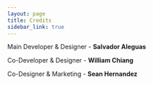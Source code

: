 ```yaml
---
layout: page
title: Credits
sidebar_link: true
---
```


Main Developer & Designer - **Salvador Aleguas**

Co-Developer & Designer - **William Chiang**

Co-Designer & Marketing - **Sean Hernandez**
